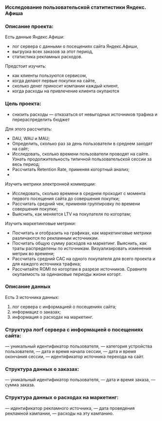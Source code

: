 ### Исследование пользовательской статитистики Яндекс. Афиша

### Описание проекта:

Есть данные Яндекс.Афиши:

- лог сервера с данными о посещениях сайта Яндекс.Афиши,
- выгрузка всех заказов за этот период,
- статистика рекламных расходов.

Предстоит изучить:
- как клиенты пользуются сервисом,
- когда делают первые покупки на сайте,
- сколько денег приносит компании каждый клиент,
- когда расходы на привлечение клиента окупаются

### Цель проекта:

- снизить расходы — отказаться от невыгодных источников трафика и перераспределить бюджет

Для этого рассчитать:

- DAU, WAU и MAU;
- Определить, сколько раз за день пользователи в среднем заходят на сайт;
- Исследовать, сколько времени пользователи проводят на сайте. Узнать продолжительность типичной пользовательской сессии за весь период;
- Рассчитать Retention Rate, применяя когортный анализ;
- 
Изучить метрики электронной коммерции:

- Исследовать, сколько времени в среднем проходит с момента первого посещения сайта до совершения покупки;
- Рассчитать средний чек, применяя группировку по времени совершения покупки;
- Выяснить, как меняется LTV на покупателя по когортам;

Изучить маркетинговые метрики:

- Посчитать и отобразить на графиках, как маркетинговые метрики различаются по рекламным источникам.
- Посчитать общую сумму расходов на маркетинг. Выяснить, как траты распределены по источникам. Визуализировать изменения метрик во времени;
- Рассчитать средний CAC на одного покупателя для всего проекта и для каждого источника трафика;
- Рассчитайте ROMI по когортам в разрезе источников. Сравните окупаемость за одинаковые периоды жизни когорт.

### Описание данных

Есть 3 источника данных:

1. лог сервера с информацией о посещениях сайта; 
2. информациz о заказах;
3. информация о расходах на маркетинг.

### Структура логf сервера с информацией о посещениях сайта:

— уникальный идентификатор пользователя,
— категория устройства пользователя,
— дата и время начала сессии,
— дата и время окончания сессии,
— идентификатор источника перехода на сайт.

### Структура данных о заказах:

— уникальный идентификатор пользователя,
— дата и время заказа,
— сумма заказа.

### Структура данных о расходах на маркетинг:

— идентификатор рекламного источника,
— дата проведения рекламной кампании,
— расходы на эту кампанию.
